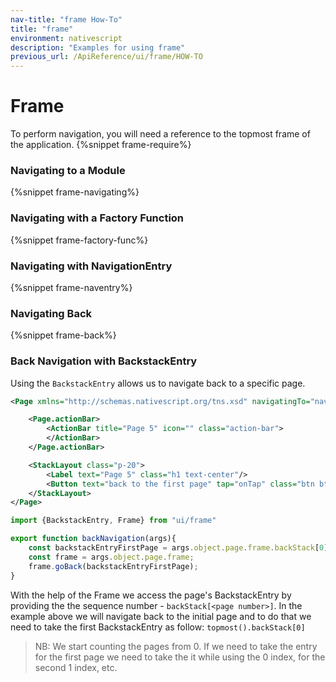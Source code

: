 ```yaml
---
nav-title: "frame How-To"
title: "frame"
environment: nativescript
description: "Examples for using frame"
previous_url: /ApiReference/ui/frame/HOW-TO
---
```

# Frame
To perform navigation, you will need a reference to the topmost frame of the application.
{%snippet frame-require%}

### Navigating to a Module
{%snippet frame-navigating%}

### Navigating with a Factory Function
{%snippet frame-factory-func%}

### Navigating with NavigationEntry
{%snippet frame-naventry%}

### Navigating Back
{%snippet frame-back%}

### Back Navigation with BackstackEntry
Using the `BackstackEntry` allows us to navigate back to a specific page.

```XML
<Page xmlns="http://schemas.nativescript.org/tns.xsd" navigatingTo="navigatingTo" class="page">

    <Page.actionBar>
        <ActionBar title="Page 5" icon="" class="action-bar">
        </ActionBar>
    </Page.actionBar>

    <StackLayout class="p-20">
        <Label text="Page 5" class="h1 text-center"/>
        <Button text="back to the first page" tap="onTap" class="btn btn-primary btn-active"/>
    </StackLayout>
</Page>
```
```TypeScript
import {BackstackEntry, Frame} from "ui/frame"

export function backNavigation(args){
    const backstackEntryFirstPage = args.object.page.frame.backStack[0];
    const frame = args.object.page.frame;
    frame.goBack(backstackEntryFirstPage);
}
```
With the help of the Frame we access the page's BackstackEntry by providing the the sequence number - `backStack[<page number>]`. In the example above we will navigate back to the initial page and to do that we need to take the first BackstackEntry as follow: `topmost().backStack[0]`

> NB: We start counting the pages from 0. If we need to take the entry for the first page we need to take the it while using the 0 index, for the second 1 index, etc.
